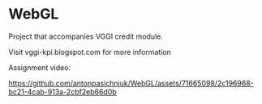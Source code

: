 # WebGL

Project that accompanies VGGI credit module.

Visit vggi-kpi.blogspot.com for more information

Assignment video:

https://github.com/antonpasichniuk/WebGL/assets/71665098/2c196968-bc21-4cab-913a-2cbf2eb66d0b
